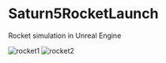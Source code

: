 # Saturn5RocketLaunch
Rocket simulation in Unreal Engine

![rocket1](https://github.com/user-attachments/assets/b9123233-a8d5-42af-a9b0-6e048a29d5ce)
![rocket2](https://github.com/user-attachments/assets/1db43014-e3bb-4985-90d4-1a5a324dca45)
